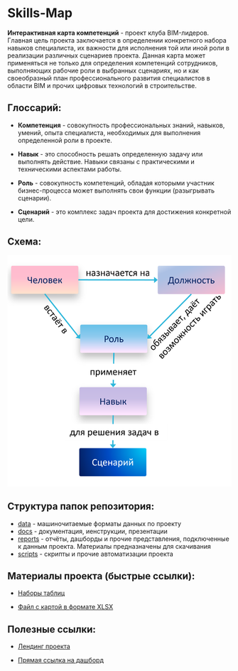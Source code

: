 # Skills-Map

**Интерактивная карта компетенций** - проект клуба BIM-лидеров. Главная цель проекта заключается в определении конкретного набора навыков специалиста, их важности для исполнения той или иной роли в реализации различных сценариев проекта. Данная карта может применяться не только для определения компетенций сотрудников, выполняющих рабочие роли в выбранных сценариях, но и как своеобразный план профессионального развития специалистов в области BIM и прочих цифровых технологий в строительстве.

## Глоссарий:

- **Компетенция** - совокупность профессиональных знаний, навыков, умений, опыта специалиста, необходимых для выполнения определенной роли в проекте.
  
- **Навык** - это способность решать определенную задачу или выполнять действие. Навыки связаны с практическими и техническими аспектами работы.
  
- **Роль** - совокупность компетенций, обладая которыми участник бизнес-процесса может выполнять свои функции (разыгрывать сценарии).
  
- **Сценарий** - это комплекс задач проекта для достижения конкретной цели.
## Схема:
<img src="docs/images/схема1.png" style="width: 512px">

## Структура папок репозитория:
- [data](data) - машиночитаемые форматы данных по проекту
- [docs](docs) - документация, иенструкции, презентации
- [reports](reports) - отчёты, дашборды и прочие представления, подключенные к данным проекта. Материалы предназначены для скачивания
- [scripts](scripts) - скрипты и прочие автоматизации проекта

## Материалы проекта (быстрые ссылки):

- [Наборы таблиц](data/csv)

- [Файл с картой в формате XLSX](https://github.com/ruBLC/Skills-Map/raw/main/reports/xls/Карта%20компетенций.xlsx)

## Полезные ссылки:

- <a href="http://bimlider.ru/competency_map" target="_blank">Лендинг проекта</a>

- <a href="https://app.powerbi.com/view?r=eyJrIjoiNGUwNGY1ZTgtOGQzYS00MzVhLWIyOTQtZWNjZDgyNmRmMDNiIiwidCI6ImJlYmM0MDQ1LTkyODAtNDU5ZS1hZGZhLTdmMzMwNWMxNzNmMiIsImMiOjl9" target="_blank">Прямая ссылка на дашборд</a>
